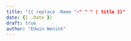 ```yaml
---
title: "{{ replace .Name "-" " " | title }}"
date: {{ .Date }}
draft: true
author: "Edwin Wenink"
---
```

